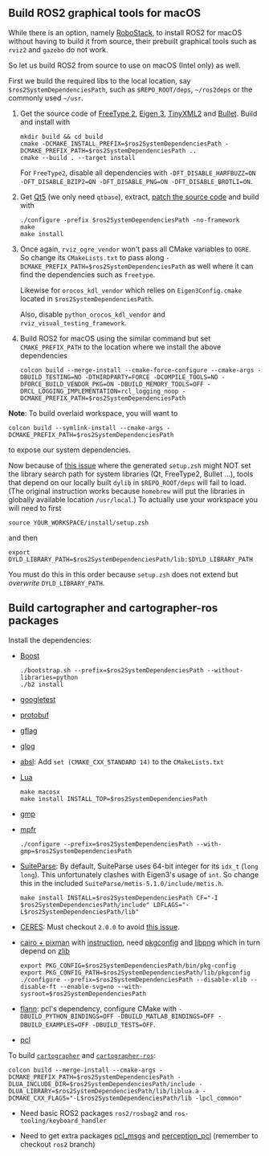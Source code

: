 ## Build ROS2 graphical tools for macOS

While there is an option, namely [RoboStack](https://robostack.github.io/GettingStarted.html), to install ROS2 for macOS without having to build it from source, their prebuilt graphical tools such as `rviz2` and `gazebo` do not work.

So let us build ROS2 from source to use on macOS (Intel only) as well.

First we build the required libs to the local location, say `$ros2SystemDependenciesPath`, such as `$REPO_ROOT/deps`, `~/ros2deps` or the commonly used `~/usr`.

 1. Get the source code of [FreeType 2](https://download.savannah.gnu.org/releases/freetype/freetype-2.12.1.tar.xz), [Eigen 3](https://eigen.tuxfamily.org/index.php?title=Main_Page), [TinyXML2](https://github.com/leethomason/tinyxml2) and [Bullet](https://github.com/bulletphysics/bullet3). Build and install with

    ```shell
    mkdir build && cd build
    cmake -DCMAKE_INSTALL_PREFIX=$ros2SystemDependenciesPath -DCMAKE_PREFIX_PATH=$ros2SystemDependenciesPath ..
    cmake --build . --target install
    ```

    For `FreeType2`, disable all dependencies with `-DFT_DISABLE_HARFBUZZ=ON -DFT_DISABLE_BZIP2=ON -DFT_DISABLE_PNG=ON -DFT_DISABLE_BROTLI=ON`.

 2. Get [Qt5](https://download.qt.io/archive/qt/5.15/5.15.5/submodules/) (we only need `qtbase`), extract, [patch the source code](https://forum.qt.io/topic/134495/can-t-build-qt-on-monterey-qiosurfacegraphicsbuffer-h-54-32-error-unknown-type-name-cgcolorspaceref-did-you-mean-qcolorspace) and build with

    ```shell
    ./configure -prefix $ros2SystemDependenciesPath -no-framework
    make
    make install
    ```

 4. Once again, `rviz_ogre_vendor` won't pass all CMake variables to `OGRE`. So change its `CMakeLists.txt` to pass along `-DCMAKE_PREFIX_PATH=$ros2SystemDependenciesPath` as well where it can find the dependencies such as `freetype`.

    Likewise for `orocos_kdl_vendor` which relies on `Eigen3Config.cmake` located in `$ros2SystemDependenciesPath`.

    Also, disable `python_orocos_kdl_vendor` and `rviz_visual_testing_framework`.

 5. Build ROS2 for macOS using the similar command but set `CMAKE_PREFIX_PATH` to the location where we install the above dependencies

    ```shell
    colcon build --merge-install --cmake-force-configure --cmake-args -DBUILD_TESTING=NO -DTHIRDPARTY=FORCE -DCOMPILE_TOOLS=NO -DFORCE_BUILD_VENDOR_PKG=ON -DBUILD_MEMORY_TOOLS=OFF -DRCL_LOGGING_IMPLEMENTATION=rcl_logging_noop -DCMAKE_PREFIX_PATH=$ros2SystemDependenciesPath
    ```

**Note**: To build overlaid workspace, you will want to
```shell
colcon build --symlink-install --cmake-args -DCMAKE_PREFIX_PATH=$ros2SystemDependenciesPath
```
to expose our system dependencies.

Now because of [this issue](https://github.com/colcon/colcon-zsh/issues/12) where the generated `setup.zsh` might NOT set the library search path for system libraries (Qt, FreeType2, Bullet ...), tools that depend on our locally built `dylib` in `$REPO_ROOT/deps` will fail to load. (The original instruction works because `homebrew` will put the libraries in globally available location `/usr/local`.)
To actually use your workspace you will need to first
```shell
source YOUR_WORKSPACE/install/setup.zsh
```
and then
```shell
export DYLD_LIBRARY_PATH=$ros2SystemDependenciesPath/lib:$DYLD_LIBRARY_PATH
```
You must do this in this order because `setup.zsh` does not extend but *overwrite* `DYLD_LIBRARY_PATH`.

## Build cartographer and cartographer-ros packages

Install the dependencies:

 *  [Boost](https://www.boost.org/)

    ```shell
    ./bootstrap.sh --prefix=$ros2SystemDependenciesPath --without-libraries=python
    ./b2 install
    ```

 *  [googletest](https://github.com/google/googletest)

 *  [protobuf](https://github.com/protocolbuffers/protobuf)

 *  [gflag](https://github.com/gflags/gflags)

 *  [glog](https://github.com/google/glog)

 *  [absl](https://github.com/abseil/abseil-cpp): Add `set (CMAKE_CXX_STANDARD 14)` to the `CMakeLists.txt`

 *  [Lua](https://www.lua.org/download.html)

    ```shell
    make macosx
    make install INSTALL_TOP=$ros2SystemDependenciesPath
    ```

 *  [gmp](https://gmplib.org/)

 *  [mpfr](https://www.mpfr.org/mpfr-current/)

    ```shell
    ./configure --prefix=$ros2SystemDependenciesPath --with-gmp=$ros2SystemDependenciesPath
    ```

 *  [SuiteParse](https://github.com/DrTimothyAldenDavis/SuiteSparse): By default, SuiteParse uses 64-bit integer for its `idx_t` (`long long`). This unfortunately clashes with Eigen3's usage of `int`. So change this in the included `SuiteParse/metis-5.1.0/include/metis.h`.

    ```shell
    make install INSTALL=$ros2SystemDependenciesPath CF="-I $ros2SystemDependenciesPath/include" LDFLAGS="-L$ros2SystemDependenciesPath/lib"
    ```

 *  [CERES](http://ceres-solver.org/): Must checkout `2.0.0` to avoid [this issue](https://github.com/cartographer-project/cartographer/issues/1879).

 *  [cairo + pixman](https://www.cairographics.org/download/) with [instruction](https://www.cairographics.org/end_to_end_build_for_mac_os_x/), need [pkgconfig](https://www.freedesktop.org/wiki/Software/pkg-config/) and [libpng](http://www.libpng.org/pub/png/libpng.html) which in turn depend on [zlib](http://zlib.net/)

    ```shell
    export PKG_CONFIG=$ros2SystemDependenciesPath/bin/pkg-config
    export PKG_CONFIG_PATH=$ros2SystemDependenciesPath/lib/pkgconfig
    ./configure --prefix=$ros2SystemDependenciesPath --disable-xlib --disable-ft --enable-svg=no --with-sysroot=$ros2SystemDependenciesPath
    ```

 *  [flann](https://github.com/flann-lib/flann): pcl's dependency, configure CMake with `-DBUILD_PYTHON_BINDINGS=OFF -DBUILD_MATLAB_BINDINGS=OFF -DBUILD_EXAMPLES=OFF -DBUILD_TESTS=OFF`.

 *  [pcl](https://pointclouds.org/downloads/)

To build [`cartographer`](https://github.com/cartographer-project/cartographer) and [`cartographer-ros`](https://github.com/cartographer-project/cartographer_ros):

```shell
colcon build --merge-install --cmake-args -DCMAKE_PREFIX_PATH=$ros2SystemDependenciesPath -DLUA_INCLUDE_DIR=$ros2SystemDependenciesPath/include -DLUA_LIBRARY=$ros2SystemDependenciesPath/lib/liblua.a -DCMAKE_CXX_FLAGS="-L$ros2SystemDependenciesPath/lib -lpcl_common"
```

 *  Need basic ROS2 packages `ros2/rosbag2` and `ros-tooling/keyboard_handler`

 *  Need to get extra packages [pcl_msgs](https://github.com/ros-perception/pcl_msgs) and [perception_pcl](https://github.com/ros-perception/perception_pcl) (remember to checkout `ros2` branch)

